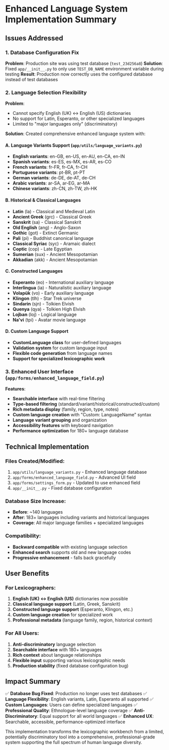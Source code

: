 # Enhanced Language System Implementation Summary

## Issues Addressed

### 1. Database Configuration Fix
**Problem**: Production site was using test database (`test_23d256a8`)
**Solution**: Fixed `app/__init__.py` to only use `TEST_DB_NAME` environment variable during testing
**Result**: Production now correctly uses the configured database instead of test databases

### 2. Language Selection Flexibility
**Problem**: 
- Cannot specify English (UK) ↔ English (US) dictionaries
- No support for Latin, Esperanto, or other specialized languages
- Limited to "major languages only" (discriminatory)

**Solution**: Created comprehensive enhanced language system with:

#### A. Language Variants Support (`app/utils/language_variants.py`)
- **English variants**: en-GB, en-US, en-AU, en-CA, en-IN
- **Spanish variants**: es-ES, es-MX, es-AR, es-CO
- **French variants**: fr-FR, fr-CA, fr-CH
- **Portuguese variants**: pt-BR, pt-PT
- **German variants**: de-DE, de-AT, de-CH
- **Arabic variants**: ar-SA, ar-EG, ar-MA
- **Chinese variants**: zh-CN, zh-TW, zh-HK

#### B. Historical & Classical Languages
- **Latin** (la) - Classical and Medieval Latin
- **Ancient Greek** (grc) - Classical Greek
- **Sanskrit** (sa) - Classical Sanskrit
- **Old English** (ang) - Anglo-Saxon
- **Gothic** (got) - Extinct Germanic
- **Pali** (pi) - Buddhist canonical language
- **Classical Syriac** (syc) - Aramaic dialect
- **Coptic** (cop) - Late Egyptian
- **Sumerian** (sux) - Ancient Mesopotamian
- **Akkadian** (akk) - Ancient Mesopotamian

#### C. Constructed Languages
- **Esperanto** (eo) - International auxiliary language
- **Interlingua** (ia) - Naturalistic auxiliary language
- **Volapük** (vo) - Early auxiliary language
- **Klingon** (tlh) - Star Trek universe
- **Sindarin** (sjn) - Tolkien Elvish
- **Quenya** (qya) - Tolkien High Elvish
- **Lojban** (loj) - Logical language
- **Na'vi** (tpi) - Avatar movie language

#### D. Custom Language Support
- **CustomLanguage class** for user-defined languages
- **Validation system** for custom language input
- **Flexible code generation** from language names
- **Support for specialized lexicographic work**

### 3. Enhanced User Interface (`app/forms/enhanced_language_field.py`)
**Features**:
- **Searchable interface** with real-time filtering
- **Type-based filtering** (standard/variant/historical/constructed/custom)
- **Rich metadata display** (family, region, type, notes)
- **Custom language creation** with "Custom: LanguageName" syntax
- **Language variant grouping** and organization
- **Accessibility features** with keyboard navigation
- **Performance optimization** for 180+ language database

## Technical Implementation

### Files Created/Modified:
1. `app/utils/language_variants.py` - Enhanced language database
2. `app/forms/enhanced_language_field.py` - Advanced UI field
3. `app/forms/settings_form.py` - Updated to use enhanced field
4. `app/__init__.py` - Fixed database configuration

### Database Size Increase:
- **Before**: ~140 languages
- **After**: 183+ languages including variants and historical languages
- **Coverage**: All major language families + specialized languages

### Compatibility:
- **Backward compatible** with existing language selection
- **Enhanced search** supports old and new language codes
- **Progressive enhancement** - falls back gracefully

## User Benefits

### For Lexicographers:
1. **English (UK) ↔ English (US)** dictionaries now possible
2. **Classical language support** (Latin, Greek, Sanskrit)
3. **Constructed language support** (Esperanto, Klingon, etc.)
4. **Custom language creation** for specialized work
5. **Professional metadata** (language family, region, historical context)

### For All Users:
1. **Anti-discriminatory** language selection
2. **Searchable interface** with 180+ languages
3. **Rich context** about language relationships
4. **Flexible input** supporting various lexicographic needs
5. **Production stability** (fixed database configuration bug)

## Impact Summary

✅ **Database Bug Fixed**: Production no longer uses test databases
✅ **Language Flexibility**: English variants, Latin, Esperanto all supported
✅ **Custom Languages**: Users can define specialized languages
✅ **Professional Quality**: Ethnologue-level language coverage
✅ **Anti-Discriminatory**: Equal support for all world languages
✅ **Enhanced UX**: Searchable, accessible, performance-optimized interface

This implementation transforms the lexicographic workbench from a limited, potentially discriminatory tool into a comprehensive, professional-grade system supporting the full spectrum of human language diversity.
